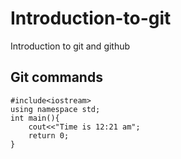 # Introduction-to-git
Introduction to git and github

## Git commands

```
#include<iostream>
using namespace std;
int main(){
    cout<<"Time is 12:21 am";
    return 0;
}
```
